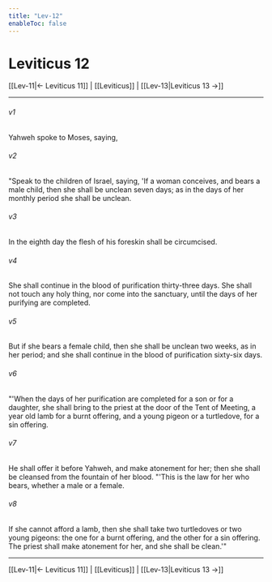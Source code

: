 ```yaml
---
title: "Lev-12"
enableToc: false
---
```

# Leviticus 12

[[Lev-11|← Leviticus 11]] | [[Leviticus]] | [[Lev-13|Leviticus 13 →]]
***



###### v1 
Yahweh spoke to Moses, saying, 

###### v2 
"Speak to the children of Israel, saying, 'If a woman conceives, and bears a male child, then she shall be unclean seven days; as in the days of her monthly period she shall be unclean. 

###### v3 
In the eighth day the flesh of his foreskin shall be circumcised. 

###### v4 
She shall continue in the blood of purification thirty-three days. She shall not touch any holy thing, nor come into the sanctuary, until the days of her purifying are completed. 

###### v5 
But if she bears a female child, then she shall be unclean two weeks, as in her period; and she shall continue in the blood of purification sixty-six days. 

###### v6 
"'When the days of her purification are completed for a son or for a daughter, she shall bring to the priest at the door of the Tent of Meeting, a year old lamb for a burnt offering, and a young pigeon or a turtledove, for a sin offering. 

###### v7 
He shall offer it before Yahweh, and make atonement for her; then she shall be cleansed from the fountain of her blood. "'This is the law for her who bears, whether a male or a female. 

###### v8 
If she cannot afford a lamb, then she shall take two turtledoves or two young pigeons: the one for a burnt offering, and the other for a sin offering. The priest shall make atonement for her, and she shall be clean.'"

***
[[Lev-11|← Leviticus 11]] | [[Leviticus]] | [[Lev-13|Leviticus 13 →]]
